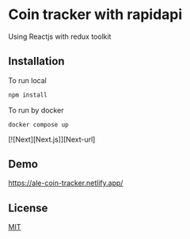 # Coin tracker with rapidapi

Using Reactjs with redux toolkit

## Installation
To run local
```bash
npm install
```
To run by docker
```
docker compose up
```
[![Next][Next.js]][Next-url]
## Demo

https://ale-coin-tracker.netlify.app/

## License

[MIT](https://choosealicense.com/licenses/mit/)
